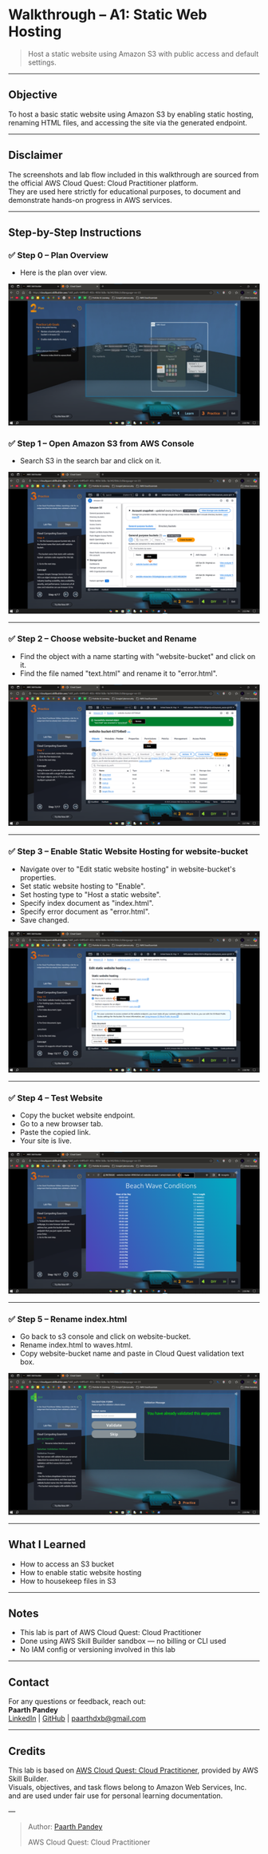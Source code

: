 # Walkthrough – A1: Static Web Hosting

> Host a static website using Amazon S3 with public access and default settings.

---

## Objective

To host a basic static website using Amazon S3 by enabling static hosting, renaming HTML files, and accessing the site via the generated endpoint.

---

## Disclaimer

The screenshots and lab flow included in this walkthrough are sourced from the official AWS Cloud Quest: Cloud Practitioner platform.  
They are used here strictly for educational purposes, to document and demonstrate hands-on progress in AWS services.

---

## Step-by-Step Instructions

### ✅ Step 0 – Plan Overview

- Here is the plan over view. 

![Plan Overview](./screenshots/0-plan-overview.png)


### ✅ Step 1 – Open Amazon S3 from AWS Console

- Search S3 in the search bar and click on it. 

![Open Console](./screenshots/1-s3-console.png)

---

### ✅ Step 2 – Choose website-bucket and Rename

- Find the object with a name starting with "website-bucket" and click on it. 
- Find the file named "text.html" and rename it to "error.html".

![Rename File](./screenshots/2-rename-file.png)

---

### ✅ Step 3 – Enable Static Website Hosting for website-bucket

- Navigate over to "Edit static website hosting" in website-bucket's properties.
- Set static website hosting to "Enable".
- Set hosting type to "Host a static website".
- Specify index document as "index.html".
- Specify error document as "error.html".
- Save changed.

![Static Website Hosting](./screenshots/3-enable-static-web-hosting.png)


---

### ✅ Step 4 – Test Website

- Copy the bucket website endpoint.
- Go to a new browser tab.
- Paste the copied link.
- Your site is live.

![Site Live](./screenshots/4-test-website.png)

---

### ✅ Step 5 – Rename index.html

- Go back to s3 console and click on website-bucket.
- Rename index.html to waves.html.
- Copy website-bucket name and paste in Cloud Quest validation text box.

![Validated](./screenshots/5-validate-assignment.png)

---

## What I Learned

- How to access an S3 bucket  
- How to enable static website hosting  
- How to housekeep files in S3

---

## Notes

- This lab is part of AWS Cloud Quest: Cloud Practitioner  
- Done using AWS Skill Builder sandbox — no billing or CLI used  
- No IAM config or versioning involved in this lab

---

## Contact

For any questions or feedback, reach out:  
**Paarth Pandey**  
[LinkedIn](https://www.linkedin.com/in/paarth-pandey-13779529b/) | [GitHub](https://github.com/paarthpandey10) | paarthdxb@gmail.com

---

## Credits

This lab is based on [AWS Cloud Quest: Cloud Practitioner](https://explore.skillbuilder.aws/learn/course/external/view/elearning/13415/aws-cloud-quest-cloud-practitioner), provided by AWS Skill Builder.  
Visuals, objectives, and task flows belong to Amazon Web Services, Inc. and are used under fair use for personal learning documentation.

—

> Author: [Paarth Pandey](https://github.com/paarthpandey10)  
>  
> AWS Cloud Quest: Cloud Practitioner
